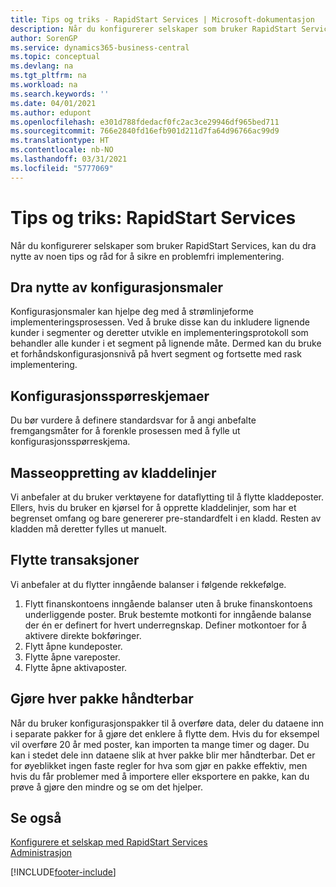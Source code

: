 ```yaml
---
title: Tips og triks - RapidStart Services | Microsoft-dokumentasjon
description: Når du konfigurerer selskaper som bruker RapidStart Services, kan du dra nytte av noen tips og råd for å sikre en problemfri implementering.
author: SorenGP
ms.service: dynamics365-business-central
ms.topic: conceptual
ms.devlang: na
ms.tgt_pltfrm: na
ms.workload: na
ms.search.keywords: ''
ms.date: 04/01/2021
ms.author: edupont
ms.openlocfilehash: e301d788fdedacf0fc2ac3ce29946df965bed711
ms.sourcegitcommit: 766e2840fd16efb901d211d7fa64d96766ac99d9
ms.translationtype: HT
ms.contentlocale: nb-NO
ms.lasthandoff: 03/31/2021
ms.locfileid: "5777069"
---
```

# <a name="tips-and-tricks-rapidstart-services"></a>Tips og triks: RapidStart Services

Når du konfigurerer selskaper som bruker RapidStart Services, kan du dra nytte av noen tips og råd for å sikre en problemfri implementering.  

## <a name="take-advantage-of-configuration-templates"></a>Dra nytte av konfigurasjonsmaler

Konfigurasjonsmaler kan hjelpe deg med å strømlinjeforme implementeringsprosessen. Ved å bruke disse kan du inkludere lignende kunder i segmenter og deretter utvikle en implementeringsprotokoll som behandler alle kunder i et segment på lignende måte. Dermed kan du bruke et forhåndskonfigurasjonsnivå på hvert segment og fortsette med rask implementering.  

## <a name="configuration-questionnaires"></a>Konfigurasjonsspørreskjemaer

Du bør vurdere å definere standardsvar for å angi anbefalte fremgangsmåter for å forenkle prosessen med å fylle ut konfigurasjonsspørreskjema.  

## <a name="batch-creation-of-journal-lines"></a>Masseoppretting av kladdelinjer

Vi anbefaler at du bruker verktøyene for dataflytting til å flytte kladdeposter. Ellers, hvis du bruker en kjørsel for å opprette kladdelinjer, som har et begrenset omfang og bare genererer pre-standardfelt i en kladd. Resten av kladden må deretter fylles ut manuelt.  

## <a name="migrating-transactions"></a>Flytte transaksjoner

Vi anbefaler at du flytter inngående balanser i følgende rekkefølge. <!--Be aware that you cannot insert ledger entries directly. Instead you must use journals to post the journal lines-->

1. Flytt finanskontoens inngående balanser uten å bruke finanskontoens underliggende poster. Bruk bestemte motkonti for inngående balanse der én er definert for hvert underregnskap. Definer motkontoer for å aktivere direkte bokføringer.  
2. Flytt åpne kundeposter.  <!--work on these-->
3. Flytte åpne vareposter.  
4. Flytte åpne aktivaposter.  

## <a name="make-each-package-manageable"></a>Gjøre hver pakke håndterbar

Når du bruker konfigurasjonspakker til å overføre data, deler du dataene inn i separate pakker for å gjøre det enklere å flytte dem. Hvis du for eksempel vil overføre 20 år med poster, kan importen ta mange timer og dager. Du kan i stedet dele inn dataene slik at hver pakke blir mer håndterbar. Det er for øyeblikket ingen faste regler for hva som gjør en pakke effektiv, men hvis du får problemer med å importere eller eksportere en pakke, kan du prøve å gjøre den mindre og se om det hjelper.  

## <a name="see-also"></a>Se også

[Konfigurere et selskap med RapidStart Services](admin-set-up-a-company-with-rapidstart.md)  
[Administrasjon](admin-setup-and-administration.md)  


[!INCLUDE[footer-include](includes/footer-banner.md)]
